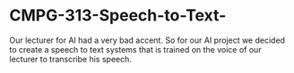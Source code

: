 # CMPG-313-Speech-to-Text-

Our lecturer for AI had a very bad accent. So for our AI project we decided to create a speech to text systems that is trained on the voice of our lecturer to transcribe his speech.